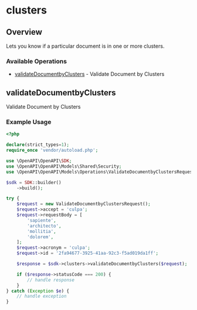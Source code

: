 # clusters

## Overview

Lets you know if a particular document is in one or more clusters.

### Available Operations

* [validateDocumentbyClusters](#validatedocumentbyclusters) - Validate Document by Clusters

## validateDocumentbyClusters

Validate Document by Clusters

### Example Usage

```php
<?php

declare(strict_types=1);
require_once 'vendor/autoload.php';

use \OpenAPI\OpenAPI\SDK;
use \OpenAPI\OpenAPI\Models\Shared\Security;
use \OpenAPI\OpenAPI\Models\Operations\ValidateDocumentbyClustersRequest;

$sdk = SDK::builder()
    ->build();

try {
    $request = new ValidateDocumentbyClustersRequest();
    $request->accept = 'culpa';
    $request->requestBody = [
        'sapiente',
        'architecto',
        'mollitia',
        'dolorem',
    ];
    $request->acronym = 'culpa';
    $request->id = '2fa94677-3925-41aa-92c3-f5ad019da1ff';

    $response = $sdk->clusters->validateDocumentbyClusters($request);

    if ($response->statusCode === 200) {
        // handle response
    }
} catch (Exception $e) {
    // handle exception
}
```
